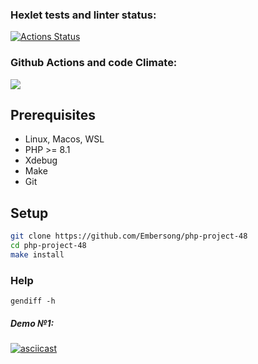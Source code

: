 ### Hexlet tests and linter status:
[![Actions Status](https://github.com/Embersong/php-project-48/actions/workflows/hexlet-check.yml/badge.svg)](https://github.com/Embersong/php-project-48/actions)

### Github Actions and code Climate:
<a href="https://codeclimate.com/github/Embersong/php-project-48/maintainability"><img src="https://api.codeclimate.com/v1/badges/e572053c353d8e2139d5/maintainability" /></a>

## Prerequisites

* Linux, Macos, WSL
* PHP >= 8.1
* Xdebug
* Make
* Git



## Setup

```bash
git clone https://github.com/Embersong/php-project-48
cd php-project-48
make install
```

### Help
```
gendiff -h
```
##### Demo №1:
[![asciicast](https://asciinema.org/a/LfQ2zdfz7Er16jyLpsPRRTWDI.svg)](https://asciinema.org/a/LfQ2zdfz7Er16jyLpsPRRTWDI)